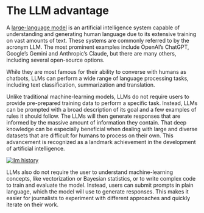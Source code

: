 # The LLM advantage

A [large-language model](https://en.wikipedia.org/wiki/Large_language_model) is an artificial intelligence system capable of understanding and generating human language due to its extensive training on vast amounts of text. These systems are commonly referred to by the acronym LLM. The most prominent examples include OpenAI’s ChatGPT, Google’s Gemini and Anthropic’s Claude, but there are many others, including several open-source options.

While they are most famous for their ability to converse with humans as chatbots, LLMs can perform a wide range of language processing tasks, including text classification, summarization and translation.

Unlike traditional machine-learning models, LLMs do not require users to provide pre-prepared training data to perform a specific task. Instead, LLMs can be prompted with a broad description of its goal and a few examples of rules it should follow. The LLMs will then generate responses that are informed by the massive amount of information they contain. That deep knowledge can be especially beneficial when dealing with large and diverse datasets that are difficult for humans to process on their own. This advancement is recognized as a landmark achievement in the development of artificial intelligence.

[![llm history](_static/llm.png)](https://www.wired.com/story/eight-google-employees-invented-modern-ai-transformers-paper/)

LLMs also do not require the user to understand machine-learning concepts, like vectorization or Bayesian statistics, or to write complex code to train and evaluate the model. Instead, users can submit prompts in plain language, which the model will use to generate responses. This makes it easier for journalists to experiment with different approaches and quickly iterate on their work.